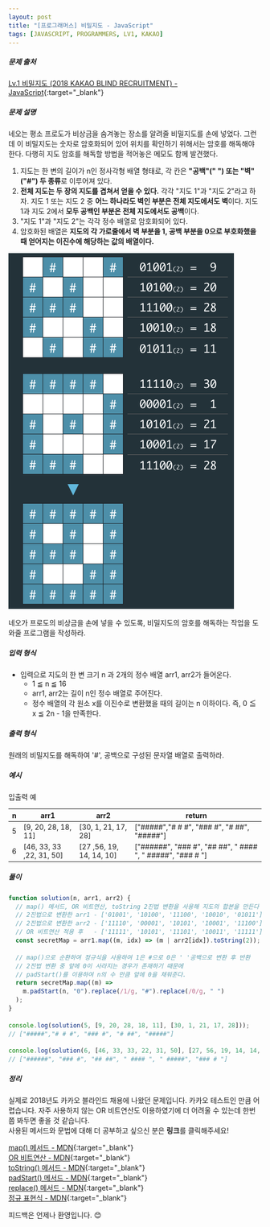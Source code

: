 ```yaml
---
layout: post
title: "[프로그래머스] 비밀지도 - JavaScript"
tags: [JAVASCRIPT, PROGRAMMERS, LV1, KAKAO]
---
```


##### 문제 출처

[Lv.1 비밀지도 (2018 KAKAO BLIND RECRUITMENT) - JavaScript](https://school.programmers.co.kr/learn/courses/30/lessons/17681?language=javascript){:target="\_blank"}

##### 문제 설명

네오는 평소 프로도가 비상금을 숨겨놓는 장소를 알려줄 비밀지도를 손에 넣었다. 그런데 이 비밀지도는 숫자로 암호화되어 있어 위치를 확인하기 위해서는 암호를 해독해야 한다. 다행히 지도 암호를 해독할 방법을 적어놓은 메모도 함께 발견했다.

1. 지도는 한 변의 길이가 n인 정사각형 배열 형태로, 각 칸은 **"공백"(" ") 또는 "벽"("#") 두 종류**로 이루어져 있다.
2. **전체 지도는 두 장의 지도를 겹쳐서 얻을 수 있다.** 각각 "지도 1"과 "지도 2"라고 하자. 지도 1 또는 지도 2 중 **어느 하나라도 벽인 부분은 전체 지도에서도 벽**이다. 지도 1과 지도 2에서 **모두 공백인 부분은 전체 지도에서도 공백**이다.
3. "지도 1"과 "지도 2"는 각각 정수 배열로 암호화되어 있다.
4. 암호화된 배열은 **지도의 각 가로줄에서 벽 부분을 1, 공백 부분을 0으로 부호화했을 때 얻어지는 이진수에 해당하는 값의 배열이다.**

![비밀지도](../../assets/img/map.png)

네오가 프로도의 비상금을 손에 넣을 수 있도록, 비밀지도의 암호를 해독하는 작업을 도와줄 프로그램을 작성하라.

##### 입력 형식

- 입력으로 지도의 한 변 크기 n 과 2개의 정수 배열 arr1, arr2가 들어온다.
  - 1 ≦ n ≦ 16
  - arr1, arr2는 길이 n인 정수 배열로 주어진다.
  - 정수 배열의 각 원소 x를 이진수로 변환했을 때의 길이는 n 이하이다. 즉, 0 ≦ x ≦ 2n - 1을 만족한다.

##### 출력 형식

원래의 비밀지도를 해독하여 '#', 공백으로 구성된 문자열 배열로 출력하라.

##### 예시

입출력 예

| n   | arr1                     | arr2                     | return                                                     |
| --- | ------------------------ | ------------------------ | ---------------------------------------------------------- |
| 5   | [9, 20, 28, 18, 11]      | [30, 1, 21, 17, 28]      | ["#####","# # #", "### #", "# ##", "#####"]                |
| 6   | [46, 33, 33 ,22, 31, 50] | [27 ,56, 19, 14, 14, 10] | ["######", "### #", "## ##", " #### ", " #####", "### # "] |

##### 풀이

```javascript
function solution(n, arr1, arr2) {
  // map() 메서드, OR 비트연산, toString 2진법 변환을 사용해 지도의 합본을 만든다
  // 2진법으로 변환한 arr1 - ['01001', '10100', '11100', '10010', '01011']
  // 2진법으로 변환한 arr2 - ['11110', '00001', '10101', '10001', '11100']
  // OR 비트연산 적용 후   - ['11111', '10101', '11101', '10011', '11111']
  const secretMap = arr1.map((m, idx) => (m | arr2[idx]).toString(2));

  // map()으로 순환하여 정규식을 사용하여 1은 #으로 0은 ' '공백으로 변환 후 반환
  // 2진법 변환 중 앞에 0이 사라지는 경우가 존재하기 때문에
  // padStart()를 이용하여 n의 수 만큼 앞에 0을 채워준다.
  return secretMap.map((m) =>
    m.padStart(n, "0").replace(/1/g, "#").replace(/0/g, " ")
  );
}

console.log(solution(5, [9, 20, 28, 18, 11], [30, 1, 21, 17, 28]));
// ["#####","# # #", "### #", "# ##", "#####"]

console.log(solution(6, [46, 33, 33, 22, 31, 50], [27, 56, 19, 14, 14, 10]));
// ["######", "### #", "## ##", " #### ", " #####", "### # "]
```

##### 정리

실제로 2018년도 카카오 블라인드 채용에 나왔던 문제입니다. 카카오 테스트인 만큼 어렵습니다. 자주 사용하지 않는 OR 비트연산도 이용하였기에 더 어려울 수 있는데 한번 쯤 봐두면 좋을 것 같습니다.<br />
사용된 메서드와 문법에 대해 더 공부하고 싶으신 분은 **링크**를 클릭해주세요!

[map() 메서드 - MDN](https://developer.mozilla.org/ko/docs/Web/JavaScript/Reference/Global_Objects/Array/map){:target="\_blank"}<br />
[OR 비트연산 - MDN](https://developer.mozilla.org/en-US/docs/Web/JavaScript/Reference/Operators/Bitwise_OR){:target="\_blank"}<br />
[toString() 메서드 - MDN](https://developer.mozilla.org/ko/docs/Web/JavaScript/Reference/Global_Objects/Number/toString){:target="\_blank"}<br />
[padStart() 메서드 - MDN](https://developer.mozilla.org/ko/docs/Web/JavaScript/Reference/Global_Objects/String/padStart){:target="\_blank"}<br />
[replace() 메서드 - MDN](https://developer.mozilla.org/ko/docs/Web/JavaScript/Reference/Global_Objects/String/replace){:target="\_blank"}<br />
[정규 표현식 - MDN](https://developer.mozilla.org/ko/docs/Web/JavaScript/Guide/Regular_Expressions){:target="\_blank"}<br />

피드백은 언제나 환영입니다. 😊
